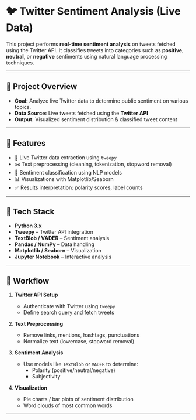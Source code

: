 # 🐦 Twitter Sentiment Analysis (Live Data)

This project performs **real-time sentiment analysis** on tweets fetched using the Twitter API. It classifies tweets into categories such as **positive**, **neutral**, or **negative** sentiments using natural language processing techniques.

---

## 📌 Project Overview

- **Goal:** Analyze live Twitter data to determine public sentiment on various topics.
- **Data Source:** Live tweets fetched using the **Twitter API**
- **Output:** Visualized sentiment distribution & classified tweet content

---

## 🚀 Features

- 🔁 Live Twitter data extraction using `tweepy`
- ✂️ Text preprocessing (cleaning, tokenization, stopword removal)
- 🧠 Sentiment classification using NLP models
- 📊 Visualizations with Matplotlib/Seaborn
- ✅ Results interpretation: polarity scores, label counts

---

## 🔧 Tech Stack

- **Python 3.x**
- **Tweepy** – Twitter API integration
- **TextBlob / VADER** – Sentiment analysis
- **Pandas / NumPy** – Data handling
- **Matplotlib / Seaborn** – Visualization
- **Jupyter Notebook** – Interactive analysis

---

## 🧠 Workflow

1. **Twitter API Setup**  
   - Authenticate with Twitter using `tweepy`
   - Define search query and fetch tweets

2. **Text Preprocessing**  
   - Remove links, mentions, hashtags, punctuations
   - Normalize text (lowercase, stopword removal)

3. **Sentiment Analysis**  
   - Use models like `TextBlob` or `VADER` to determine:
     - Polarity (positive/neutral/negative)
     - Subjectivity

4. **Visualization**  
   - Pie charts / bar plots of sentiment distribution
   - Word clouds of most common words

---


